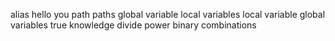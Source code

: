 alias
hello you
path
paths
global variable
local variables
local variable
global variables
true knowledge
divide
power
binary
combinations
